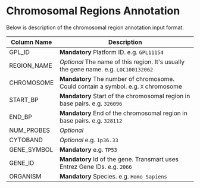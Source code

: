 # Chromosomal Regions Annotation

Below is description of the chromosomal region annotation input format.

| Column Name | Description |
---------|-------------------
| GPL_ID | **Mandatory** Platform ID. e.g. `GPL11154` |
| REGION_NAME | *Optional* The name of this region. It's usually the gene name. e.g. `LOC100132062` |
| CHROMOSOME | **Mandatory** The number of chromosome. Could contain a symbol. e.g. `X` chromosome |
| START_BP | **Mandatory** Start of the chromosomal region in base pairs. e.g. `326096` |
| END_BP | **Mandatory** End of the chromosomal region in base pairs. e.g. `328112` |
| NUM_PROBES | *Optional*  |
| CYTOBAND | *Optional* e.g. `1p36.33` |
| GENE_SYMBOL | **Mandatory** e.g. `TP53` |
| GENE_ID | **Mandatory** Id of the gene. Transmart uses Entrez Gene IDs. e.g. `2066` |
| ORGANISM | **Mandatory** Species. e.g. `Homo Sapiens` |
